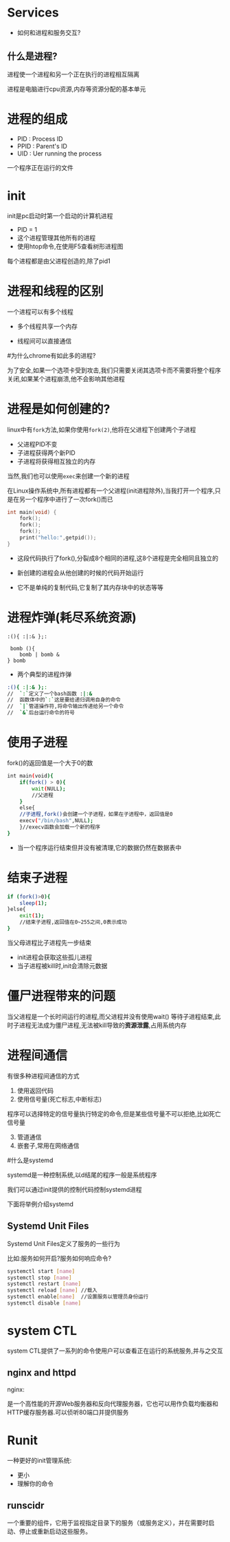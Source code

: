 # Services

* 如何和进程和服务交互?



## 什么是进程?

进程使一个进程和另一个正在执行的进程相互隔离

进程是电脑进行cpu资源,内存等资源分配的基本单元



# 进程的组成

* PID	: Process ID
* PPID  : Parent's ID
* UID	: Uer  running the process

一个程序正在运行的文件



# init

init是pc启动时第一个启动的计算机进程

* PID = 1
* 这个进程管理其他所有的进程
* 使用htop命令,在使用F5查看树形进程图

每个进程都是由父进程创造的,除了pid1



# 进程和线程的区别

一个进程可以有多个线程

* 多个线程共享一个内存

* 线程间可以直接通信



#为什么chrome有如此多的进程?



为了安全,如果一个选项卡受到攻击,我们只需要关闭其选项卡而不需要将整个程序关闭,如果某个进程崩溃,他不会影响其他进程



# 进程是如何创建的?

linux中有`fork`方法,如果你使用`fork(2)`,他将在父进程下创建两个子进程

* 父进程PID不变
* 子进程获得两个新PID
* 子进程将获得相互独立的内存



当然,我们也可以使用`exec`来创建一个新的进程

在Linux操作系统中,所有进程都有一个父进程(init进程除外),当我打开一个程序,只是在另一个程序中进行了一次fork()而已



```c
int main(void) {
    fork();
    fork();
    fork();
    print("hello:",getpid());
}
```

* 这段代码执行了fork(),分裂成8个相同的进程,这8个进程是完全相同且独立的
* 新创建的进程会从他创建的时候的代码开始运行

* 它不是单纯的复制代码,它复制了其内存块中的状态等等



# 进程炸弹(耗尽系统资源)

```shell
:(){ :|:& };:

 bomb (){
	bomb | bomb &
} bomb
```

* 两个典型的进程炸弹



```bash
:(){ :|:& };:
//	`:`定义了一个bash函数 :|:&
//	函数体中的`:`这是要给递归调用自身的命令
//	`|`管道操作符,将命令输出传递给另一个命令
//	`&`后台运行命令的符号
```



# 使用子进程



fork()的返回值是一个大于0的数

```bash
int main(void){
	if(fork() > 0){
		wait(NULL);
		//父进程
	}
	else{
	//子进程,fork()会创建一个子进程，如果在子进程中，返回值是0
	execv("/bin/bash",NULL);
	}//execv函数会加载一个新的程序
}
```



* 当一个程序运行结束但并没有被清理,它的数据仍然在数据表中



# 结束子进程



```bash
if (fork()>0){
	sleep(1);
}else{
	exit(1);
	//结束子进程,返回值在0~255之间,0表示成功
}
```

当父母进程比子进程先一步结束

* init进程会获取这些孤儿进程
* 当子进程被kill时,init会清除元数据



# 僵尸进程带来的问题

当父进程是一个长时间运行的进程,而父进程并没有使用wait() 等待子进程结束,此时子进程无法成为僵尸进程,无法被kill导致的**资源泄露**,占用系统内存



# 进程间通信

有很多种进程间通信的方式

1. 使用返回代码
2. 使用信号量(死亡标志,中断标志)

程序可以选择特定的信号量执行特定的命令,但是某些信号量不可以拒绝,比如死亡信号量

3. 管道通信
4. 嵌套子,常用在网络通信 



#什么是systemd

systemd是一种控制系统,以d结尾的程序一般是系统程序

我们可以通过init提供的控制代码控制systemd进程



下面将举例介绍systemd

## Systemd Unit Files

Systemd Unit Files定义了服务的一些行为

比如:服务如何开启?服务如何响应命令?



```bash
systemctl start [name]
systemctl stop [name]
systemctl restart [name] 
systemctl reload [name] //载入
systemctl enable[name]  //设置服务以管理员身份运行
systemctl disable [name]
```



# system CTL

system CTL提供了一系列的命令使用户可以查看正在运行的系统服务,并与之交互



## nginx and  httpd

nginx:

是一个高性能的开源Web服务器和反向代理服务器，它也可以用作负载均衡器和HTTP缓存服务器.可以侦听80端口并提供服务 





# Runit 

一种更好的init管理系统:

* 更小
* 理解你的命令



## runscidr

一个重要的组件，它用于监视指定目录下的服务（或服务定义），并在需要时启动、停止或重新启动这些服务。
